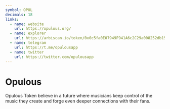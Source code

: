 ```yaml
---
symbol: OPUL
decimals: 18
links:
  - name: website
    url: https://opulous.org/
  - name: explorer
    url: https://arbiscan.io/token/0x0c5fa0E07949F941A6c2C29a008252db1527d6EE
  - name: telegram
    url: https://t.me/opulousapp
  - name: twitter
    url: https://twitter.com/opulousapp
---
```


# Opulous

Opulous Token believe in a future where musicians keep control of the music they create and forge even deeper connections with their fans.
